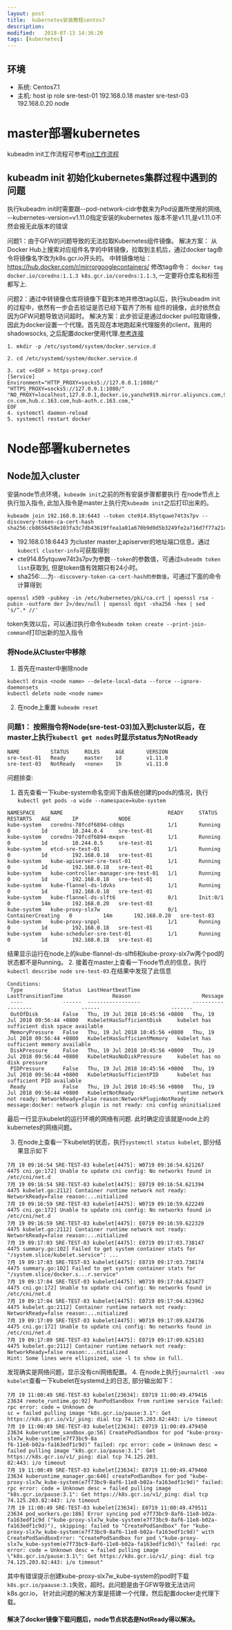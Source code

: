```yaml
---
layout: post
title:  kubernetes安装教程centos7
description: 
modified:   2018-07-13 14:36:20
tags: [kubernetes]
---
```


## 环境
- 系统: Centos7.1
- 主机:	host		ip				role 
		sre-test-01 192.168.0.18	master
		sre-test-03 192.168.0.20	node


# master部署kubernetes

kubeadm init工作流程可参考[init工作流程][init_workflow]

## kubeadm init 初始化kubernetes集群过程中遇到的问题
执行kubeadm init时需要跟--pod-network-cidr参数来为Pod设置所使用的网络, --kubernetes-version=v1.11.0指定安装的kubernetes
版本不是v1.11,是v1.11.0不然会报无此版本的错误

问题1：由于GFW的问题导致的无法拉取Kubernetes组件镜像。
解决方案： 从Docker Hub上搜索对应组件名字的中转镜像，拉取到主机后，通过docker tag命令将镜像名字改为k8s.gcr.io开头的。
  中转镜像地址：https://hub.docker.com/r/mirrorgooglecontainers/
  修改tag命令： `docker tag docker.io/coredns:1.1.3 k8s.gcr.io/coredns:1.1.3`, 一定要将仓库名和标签都写上.

问题2：通过中转镜像仓库将镜像下载到本地并修改tag以后，执行kubeadm init的过程中，依然有一步会去验证是否已经下载齐了所有
组件的镜像，此时依然会因为GFW问题导致访问超时。
解决方案：此步验证是通过docker pull拉取镜像，因此为docker设置一个代理。首先现在本地跑起来代理服务的client，我用的
shadowsocks, 之后配置docker使用代理.[参考连接][docker proxy]
```
1. mkdir -p /etc/systemd/system/docker.service.d

2. cd /etc/systemd/system/docker.service.d

3. cat <<EOF > https-proxy.conf
[Service]
Environment="HTTP_PROXY=socks5://127.0.0.1:1080/" "HTTPS_PROXY=socks5://127.0.0.1:1080/" "NO_PROXY=localhost,127.0.0.1,docker.io,yanzhe919.mirror.aliyuncs.com,99nkhzdo.mirror.aliyuncs.com,*.aliyuncs.com,*.mirror.aliyuncs.com,registry.docker-cn.com,hub.c.163.com,hub-auth.c.163.com,"
EOF
4. systemctl daemon-reload
5. systemctl restart docker

```


# Node部署kubernetes

## Node加入cluster
安装node节点环境，`kubeadm init`之前的所有安装步骤都要执行
在node节点上执行加入指令, 此加入指令是master上执行完`kubeadm init`之后打印出来的。
```
kubeadm join 192.168.0.18:6443 --token cte914.85ytquwe74t3s7pv --discovery-token-ca-cert-hash sha256:cb8656458e103fa3c7db43619ffea1a01a670b9d0d5b3249fe2a716d7f77a21c
```
- 192.168.0.18:6443 为cluster master上apiserver的地址端口信息，通过`kubectl cluster-info`可获取得到
- cte914.85ytquwe74t3s7pv为参数`--token`的参数值，可通过`kubeadm token list`获取到, 但是token值有效期只有24小时。
- sha256:....为`--discovery-token-ca-cert-hash的参数值`，可通过下面的命令计算得到
```
openssl x509 -pubkey -in /etc/kubernetes/pki/ca.crt | openssl rsa -pubin -outform der 2>/dev/null | openssl dgst -sha256 -hex | sed 's/^.* //'
```
token失效以后，可以通过执行命令`kubeadm token create --print-join-command`打印出新的加入指令

### 将Node从Cluster中移除
1. 首先在master中删除node
```
kubectl drain <node name> --delete-local-data --force --ignore-daemonsets
kubectl delete node <node name>
```
2. 在node上重置 `kubeadm reset`


### 问题1： 按照指令将Node(sre-test-03)加入到cluster以后，在master上执行`kubectl get nodes`时显示status为NotReady
```
NAME          STATUS     ROLES     AGE       VERSION
sre-test-01   Ready      master    1d        v1.11.0
sre-test-03   NotReady   <none>    1h        v1.11.0

```
问题排查: 
 1. 首先查看一下kube-system命名空间下由系统创建的pods的情况，执行`kubectl get pods -o wide --namespace=kube-system`
 ```
 NAMESPACE     NAME                                  READY     STATUS              RESTARTS   AGE       IP             NODE
kube-system   coredns-78fcdf6894-cddqs              1/1       Running             0          1d        10.244.0.4     sre-test-01
kube-system   coredns-78fcdf6894-mxqvn              1/1       Running             0          1d        10.244.0.5     sre-test-01
kube-system   etcd-sre-test-01                      1/1       Running             0          1d        192.168.0.18   sre-test-01
kube-system   kube-apiserver-sre-test-01            1/1       Running             0          1d        192.168.0.18   sre-test-01
kube-system   kube-controller-manager-sre-test-01   1/1       Running             0          1d        192.168.0.18   sre-test-01
kube-system   kube-flannel-ds-ldvks                 1/1       Running             0          1d        192.168.0.18   sre-test-01
kube-system   kube-flannel-ds-slft6                 0/1       Init:0/1            0          14m       192.168.0.20   sre-test-03
kube-system   kube-proxy-slx7w                      0/1       ContainerCreating   0          14m       192.168.0.20   sre-test-03
kube-system   kube-proxy-snppl                      1/1       Running             0          1d        192.168.0.18   sre-test-01
kube-system   kube-scheduler-sre-test-01            1/1       Running             0          1d        192.168.0.18   sre-test-01
 ```
 结果显示运行在node上的kube-flannel-ds-slft6和kube-proxy-slx7w两个pod的状态都不是Running。
 2. 接着在master上查看一下node节点的信息，执行`kubectl describe node sre-test-03`.在结果中发现了此信息
 ```
 Conditions:
  Type             Status  LastHeartbeatTime                 LastTransitionTime                Reason                       Message
  ----             ------  -----------------                 ------------------                ------                       -------
  OutOfDisk        False   Thu, 19 Jul 2018 10:45:56 +0800   Thu, 19 Jul 2018 09:56:44 +0800   KubeletHasSufficientDisk     kubelet has sufficient disk space available
  MemoryPressure   False   Thu, 19 Jul 2018 10:45:56 +0800   Thu, 19 Jul 2018 09:56:44 +0800   KubeletHasSufficientMemory   kubelet has sufficient memory available
  DiskPressure     False   Thu, 19 Jul 2018 10:45:56 +0800   Thu, 19 Jul 2018 09:56:44 +0800   KubeletHasNoDiskPressure     kubelet has no disk pressure
  PIDPressure      False   Thu, 19 Jul 2018 10:45:56 +0800   Thu, 19 Jul 2018 09:56:44 +0800   KubeletHasSufficientPID      kubelet has sufficient PID available
  Ready            False   Thu, 19 Jul 2018 10:45:56 +0800   Thu, 19 Jul 2018 09:56:44 +0800   KubeletNotReady              runtime network not ready: NetworkReady=false reason:NetworkPluginNotReady message:docker: network plugin is not ready: cni config uninitialized

 ```
 最后一行显示kubelet的运行环境的网络有问题. 此时确定应该就是node上的kubernetes的网络问题。

 3. 在node上查看一下kubelet的状态，执行`systemctl status kubelet`, 部分结果显示如下
 ```
7月 19 09:16:54 SRE-TEST-03 kubelet[4475]: W0719 09:16:54.621267    4475 cni.go:172] Unable to update cni config: No networks found in /etc/cni/net.d
7月 19 09:16:54 SRE-TEST-03 kubelet[4475]: E0719 09:16:54.621394    4475 kubelet.go:2112] Container runtime network not ready: NetworkReady=false reason:...nitialized
7月 19 09:16:59 SRE-TEST-03 kubelet[4475]: W0719 09:16:59.622249    4475 cni.go:172] Unable to update cni config: No networks found in /etc/cni/net.d
7月 19 09:16:59 SRE-TEST-03 kubelet[4475]: E0719 09:16:59.622329    4475 kubelet.go:2112] Container runtime network not ready: NetworkReady=false reason:...nitialized
7月 19 09:17:03 SRE-TEST-03 kubelet[4475]: E0719 09:17:03.738147    4475 summary.go:102] Failed to get system container stats for "/system.slice/kubelet.service": ...
7月 19 09:17:03 SRE-TEST-03 kubelet[4475]: E0719 09:17:03.738174    4475 summary.go:102] Failed to get system container stats for "/system.slice/docker.s...r.service"
7月 19 09:17:04 SRE-TEST-03 kubelet[4475]: W0719 09:17:04.623477    4475 cni.go:172] Unable to update cni config: No networks found in /etc/cni/net.d
7月 19 09:17:04 SRE-TEST-03 kubelet[4475]: E0719 09:17:04.623962    4475 kubelet.go:2112] Container runtime network not ready: NetworkReady=false reason:...nitialized
7月 19 09:17:09 SRE-TEST-03 kubelet[4475]: W0719 09:17:09.624736    4475 cni.go:172] Unable to update cni config: No networks found in /etc/cni/net.d
7月 19 09:17:09 SRE-TEST-03 kubelet[4475]: E0719 09:17:09.625183    4475 kubelet.go:2112] Container runtime network not ready: NetworkReady=false reason:...nitialized
Hint: Some lines were ellipsized, use -l to show in full.
 ```
 发现确实是网络问题，显示没有cni网络配置。
 4. 在node上执行`journalctl -xeu kubelet`查看一下kubelet在systemd上的日志, 部分输出如下：
 ```
 7月 19 11:00:49 SRE-TEST-03 kubelet[23634]: E0719 11:00:49.479416   23634 remote_runtime.go:92] RunPodSandbox from runtime service failed: rpc error: code = Unknown de
sc = failed pulling image "k8s.gcr.io/pause:3.1": Get https://k8s.gcr.io/v1/_ping: dial tcp 74.125.203.82:443: i/o timeout
7月 19 11:00:49 SRE-TEST-03 kubelet[23634]: E0719 11:00:49.479450   23634 kuberuntime_sandbox.go:56] CreatePodSandbox for pod "kube-proxy-slx7w_kube-system(e7f73bc9-8a
f6-11e8-b02a-fa163edf1c9d)" failed: rpc error: code = Unknown desc = failed pulling image "k8s.gcr.io/pause:3.1": Get https://k8s.gcr.io/v1/_ping: dial tcp 74.125.203.
82:443: i/o timeout
7月 19 11:00:49 SRE-TEST-03 kubelet[23634]: E0719 11:00:49.479460   23634 kuberuntime_manager.go:646] createPodSandbox for pod "kube-proxy-slx7w_kube-system(e7f73bc9-8af6-11e8-b02a-fa163edf1c9d)" failed: rpc error: code = Unknown desc = failed pulling image "k8s.gcr.io/pause:3.1": Get https://k8s.gcr.io/v1/_ping: dial tcp 74.125.203.82:443: i/o timeout
7月 19 11:00:49 SRE-TEST-03 kubelet[23634]: E0719 11:00:49.479511   23634 pod_workers.go:186] Error syncing pod e7f73bc9-8af6-11e8-b02a-fa163edf1c9d ("kube-proxy-slx7w_kube-system(e7f73bc9-8af6-11e8-b02a-fa163edf1c9d)"), skipping: failed to "CreatePodSandbox" for "kube-proxy-slx7w_kube-system(e7f73bc9-8af6-11e8-b02a-fa163edf1c9d)" with CreatePodSandboxError: "CreatePodSandbox for pod \"kube-proxy-slx7w_kube-system(e7f73bc9-8af6-11e8-b02a-fa163edf1c9d)\" failed: rpc error: code = Unknown desc = failed pulling image \"k8s.gcr.io/pause:3.1\": Get https://k8s.gcr.io/v1/_ping: dial tcp 74.125.203.82:443: i/o timeout"
 ```
 其中有错误提示创建kube-proxy-slx7w_kube-system的pod时下载`k8s.gcr.io/paause:3.1`失败，超时。此问题是由于GFW导致无法访问
 k8s.gcr.io， 针对此问题的解决方案是搭建一个代理，然后配置docker走代理下载。

 #### 解决了docker镜像下载问题后，node节点状态是NotReady得以解决。

[docker proxy]: https://blog.yanzhe.tk/2017/11/09/docker-set-proxy/
[init_workflow]: http://docs.kubernetes.org.cn/829.html#kubeadm_init

